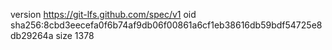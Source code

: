 version https://git-lfs.github.com/spec/v1
oid sha256:8cbd3eecefa0f6b74af9db06f00861a6cf1eb38616db59bdf54725e8db29264a
size 1378
